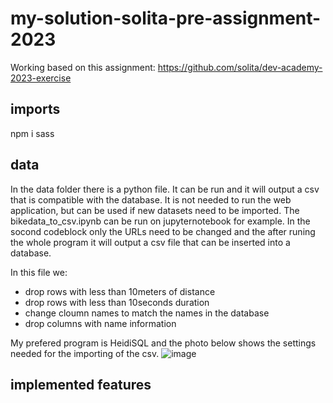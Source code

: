 # my-solution-solita-pre-assignment-2023

Working based on this assignment:
https://github.com/solita/dev-academy-2023-exercise

## imports 
npm i sass

## data
In the data folder there is a python file. It can be run and it will output a csv that is compatible with the database. 
It is not needed to run the web application, but can be used if new datasets need to be imported. The bikedata_to_csv.ipynb can be run on jupyternotebook for example. In the socond codeblock only the URLs need to be changed and the after runing the whole program it will output a csv file that can be inserted into a database. 

In this file we: 
- drop rows with less than 10meters of distance 
- drop rows with less than 10seconds duration
- change cloumn names to match the names in the database 
- drop columns with name information 

My prefered program is HeidiSQL and the photo below shows the settings needed for the importing of the csv. 
![image](https://user-images.githubusercontent.com/73192628/213224784-9f6a1b8e-5c12-4170-82f0-e4fb8723ec87.png)


## implemented features
